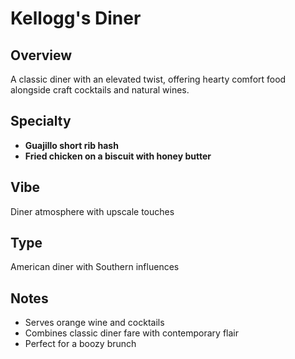 # Kellogg's Diner

## Overview
A classic diner with an elevated twist, offering hearty comfort food alongside craft cocktails and natural wines.

## Specialty
- **Guajillo short rib hash**
- **Fried chicken on a biscuit with honey butter**

## Vibe
Diner atmosphere with upscale touches

## Type
American diner with Southern influences

## Notes
- Serves orange wine and cocktails
- Combines classic diner fare with contemporary flair
- Perfect for a boozy brunch
